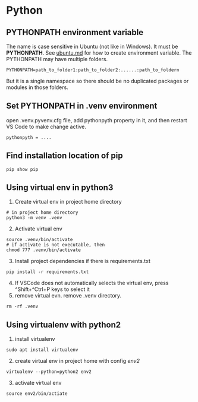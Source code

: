 # Python

## PYTHONPATH environment variable
The name is case sensitive in Ubuntu (not like in Windows). It must be __PYTHONPATH__. See [ubuntu.md](../ubumtu/ubuntu.md) for how to create environment variable. The PYTHONPATH may have multiple folders. 
```
PYTHONPATH=path_to_folder1:path_to_folder2:......:path_to_foldern
```
But it is a single namespace so there should be no duplicated packages or modules in those folders.

## Set PYTHONPATH in .venv environment

open .venv.pyvenv.cfg file, add pythonpyth property in it, and then restart VS Code to make change active.
```
pythonpyth = ....
```


## Find installation location of pip
```
pip show pip
```

## Using virtual env in python3
1. Create virtual env in project home directory
```
# in project home directory
python3 -m venv .venv
```
2. Activate virtual env
```
source .venv/bin/activate
# if activate is not executable, then
chmod 777 .venv/bin/activate
```
3. Install project dependencies if there is requirements.txt
```
pip install -r requirements.txt
```
4. If VSCode does not automatically selects the virtual env, press ^Shift+^Ctrl+P keys to select it
5. remove virtual evn. remove .venv directory.
```
rm -rf .venv
```

## Using virtualenv with python2
1. install virtualenv
```
sudo apt install virtualenv
```
2. create virtual env in project home with config _env2_
```
virtualenv --python=python2 env2
```
3. activate virtual env
```
source env2/bin/actiate
```